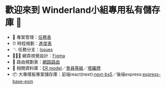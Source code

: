 # 歡迎來到 Winderland小組專用私有儲存庫 🙌
<ul>
  <li> 🧙  專案管理：<a href="https://docs.google.com/document/d/1qzsdz19UrucIa7VkCbivUouEDsy9avkHCtUk2tjytnM/edit#heading=h.7dgppiozh6pm">任務表</a></li>
  <li> ⏰  時程規劃：<a href="https://docs.google.com/document/d/1qzsdz19UrucIa7VkCbivUouEDsy9avkHCtUk2tjytnM/edit#heading=h.7dgppiozh6pm](https://docs.google.com/spreadsheets/d/193NHNzRZTDOa_LASxC0_yoQCnd_UcoBgb30X0yywS30/edit?gid=1951129198#gid=1951129198)">進度表</a></li>
    <li> 〽️  任務分支：<a href="https://github.com/Winderland-Group/Winderland-Project/issues">Issues</a></li>
    <li> 👩🏻‍🎨  網頁視覺設計：<a href="https://docs.google.com/document/d/1qzsdz19UrucIa7VkCbivUouEDsy9avkHCtUk2tjytnM/edit#heading=h.7dgppiozh6pm](https://docs.google.com/spreadsheets/d/193NHNzRZTDOa_LASxC0_yoQCnd_UcoBgb30X0yywS30/edit?gid=1951129198#gid=1951129198)](https://www.figma.com/design/d9tV4dL3xQp1VKrCxrhssW/wine_1920?node-id=105-1390&m=dev)">Figma</a></li>
     <li> 🛜 路由規劃表：<a href="https://docs.google.com/spreadsheets/d/1NjVnwTF5eJqzMbK2N77MWRBhc4Ah5G8XQOpp7Nivmtw/edit?gid=0#gid=0">網路路由</a></li>
    <li> 🍷  相關資料庫：<a href="https://dbdiagram.io/d/%E8%91%A1%E8%90%84%E9%85%92-%E7%9A%84-E-R-MODEL-665811fab65d9338790e26ec">ER model</a>／<a href="https://docs.google.com/spreadsheets/d/1ozv_FzRU31tz658W7L7VPzqq2-qy9x0_GCaTWUIGN-0/edit?gid=0#gid=0">會員等級</a>／<a href="https://docs.google.com/spreadsheets/d/1U6xyXXV12H-zl4eHhRSJfVoeXQpb0O1zjmXNi8HUQX8/edit?gid=0#gid=0">塔羅牌</a></li>
     <li> 📦  大專樣板專案儲存庫：前端react(next):<a href="https://docs.google.com/spreadsheets/d/1ozv_FzRU31tz658W7L7VPzqq2-qy9x0_GCaTWUIGN-0/edit?gid=0#gid=0](https://github.com/mfee-react/next-bs5)">next-bs5</a>／後端express:<a href="https://docs.google.com/spreadsheets/d/1U6xyXXV12H-zl4eHhRSJfVoeXQpb0O1zjmXNi8HUQX8/edit?gid=0#gid=0](https://github.com/mfee-react/express-base-esm)">express-base-esm</a>
</li>
</ul> 
